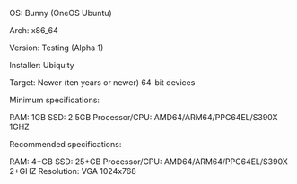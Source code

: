 OS: Bunny (OneOS Ubuntu)

Arch: x86_64

Version: Testing (Alpha 1)

Installer: Ubiquity

Target: Newer (ten years or newer) 64-bit devices

Minimum specifications:
  
  RAM: 1GB
  SSD: 2.5GB
  Processor/CPU: AMD64/ARM64/PPC64EL/S390X 1GHZ

Recommended specifications:
  
  RAM: 4+GB
  SSD: 25+GB
  Processor/CPU: AMD64/ARM64/PPC64EL/S390X 2+GHZ
  Resolution: VGA 1024x768
